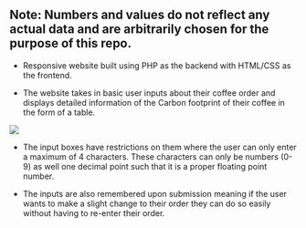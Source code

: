## Note: Numbers and values do not reflect any actual data and are arbitrarily chosen for the purpose of this repo. 

- Responsive website built using PHP as the backend with HTML/CSS as the frontend. 

- The website takes in basic user inputs about their coffee order and displays detailed information of the Carbon footprint of their coffee in the form of a table. 

![](https://user-images.githubusercontent.com/45414646/190928994-36e40525-3035-4d19-82f2-d434e7300a28.gif)



- The input boxes have restrictions on them where the user can only enter a maximum of 4 characters. These characters can only be numbers (0-9) as well one decimal point such that it is a proper floating point number. 

- The inputs are also remembered upon submission meaning if the user wants to make a slight change to their order they can do so easily without having to re-enter their order. 



